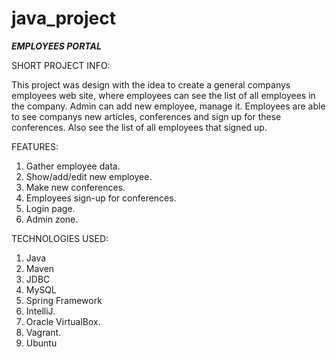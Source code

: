 # java_project

_____EMPLOYEES PORTAL_____

SHORT PROJECT INFO:

This project was design with the idea to create a general companys employees
web site, where employees can see the list of all employees in the company.
Admin can add new employee, manage it. Employees are able to see companys new
articles, conferences and sign up for these conferences. Also see the list of
all employees that signed up.

FEATURES:

1. Gather employee data.
2. Show/add/edit new employee.
3. Make new conferences.
4. Employees sign-up for conferences.
5. Login page.
6. Admin zone.

TECHNOLOGIES USED:

1. Java
2. Maven
3. JDBC
4. MySQL
5. Spring Framework
6. IntelliJ.
7. Oracle VirtualBox.
8. Vagrant.
9. Ubuntu
